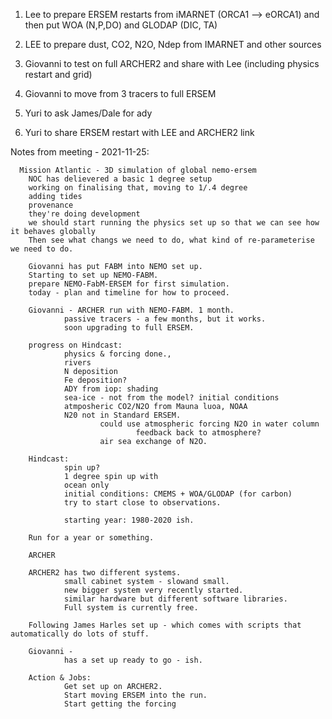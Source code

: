 1. Lee to prepare ERSEM restarts from iMARNET (ORCA1 --> eORCA1) and then put WOA (N,P,DO) and GLODAP (DIC, TA)

2. LEE to prepare dust, CO2, N2O, Ndep from IMARNET and other sources

3. Giovanni to test  on full ARCHER2 and share with Lee (including physics restart and grid)

4. Giovanni to move from 3 tracers to full ERSEM

5. Yuri to ask James/Dale for ady

6. Yuri to share ERSEM restart with LEE and ARCHER2 link



Notes from meeting - 2021-11-25:
      Mission Atlantic - 3D simulation of global nemo-ersem
        NOC has delievered a basic 1 degree setup
        working on finalising that, moving to 1/.4 degree
        adding tides
        provenance
        they're doing development
        we should start running the physics set up so that we can see how it behaves globally
        Then see what changs we need to do, what kind of re-parameterise we need to do.
        
        Giovanni has put FABM into NEMO set up.
        Starting to set up NEMO-FABM.
        prepare NEMO-FabM-ERSEM for first simulation.
        today - plan and timeline for how to proceed.
        
        Giovanni - ARCHER run with NEMO-FABM. 1 month.
                passive tracers - a few months, but it works.
                soon upgrading to full ERSEM.
        
        progress on Hindcast:
                physics & forcing done.,
                rivers
                N deposition
                Fe deposition?
                ADY from iop: shading 
                sea-ice - not from the model? initial conditions
                atmposheric CO2/N2O from Mauna luoa, NOAA
                N20 not in Standard ERSEM.
                        could use atmospheric forcing N2O in water column       
                                feedback back to atmosphere?
                        air sea exchange of N2O.
        
        Hindcast:
                spin up?
                1 degree spin up with 
                ocean only 
                initial conditions: CMEMS + WOA/GLODAP (for carbon)
                try to start close to observations.
                
                starting year: 1980-2020 ish.
        
        Run for a year or something.
        
        ARCHER
        
        ARCHER2 has two different systems. 
                small cabinet system - slowand small.
                new bigger system very recently started.
                similar hardware but different software libraries.
                Full system is currently free.
        
        Following James Harles set up - which comes with scripts that automatically do lots of stuff.
        
        Giovanni - 
                has a set up ready to go - ish.
        
        Action & Jobs:
                Get set up on ARCHER2.
                Start moving ERSEM into the run.
                Start getting the forcing 


